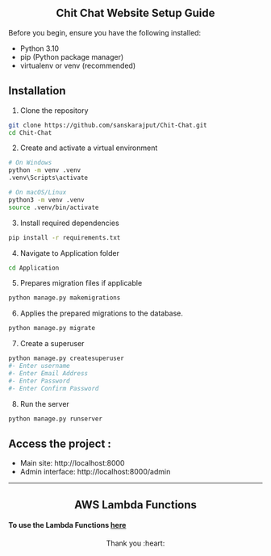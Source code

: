 <!-- #### To use the app click [here](http://43.204.215.250:8000/) -->


<div align="center">

## Chit Chat Website Setup Guide
</div>

Before you begin, ensure you have the following installed:
- Python 3.10
- pip (Python package manager)
- virtualenv or venv (recommended)

## Installation

1. Clone the repository
```bash
git clone https://github.com/sanskarajput/Chit-Chat.git
cd Chit-Chat
```

2. Create and activate a virtual environment
```bash
# On Windows
python -m venv .venv
.venv\Scripts\activate

# On macOS/Linux
python3 -m venv .venv
source .venv/bin/activate
```

3. Install required dependencies
```bash
pip install -r requirements.txt
```

4. Navigate to Application folder
```bash
cd Application
```

5. Prepares migration files if applicable
```bash
python manage.py makemigrations
```

6. Applies the prepared migrations to the database.
```bash
python manage.py migrate
```

7. Create a superuser
```bash
python manage.py createsuperuser
#- Enter username
#- Enter Email Address
#- Enter Password
#- Enter Confirm Password
```

8. Run the server
```bash
python manage.py runserver
```


## Access the project :

* Main site: http://localhost:8000
* Admin interface: http://localhost:8000/admin


---

<div align="center">

## AWS Lambda Functions
</div>

#### To use the Lambda Functions [here](https://sanskarajput.github.io/Chit-Chat/)


<div align="center">
Thank you :heart:
</div>

